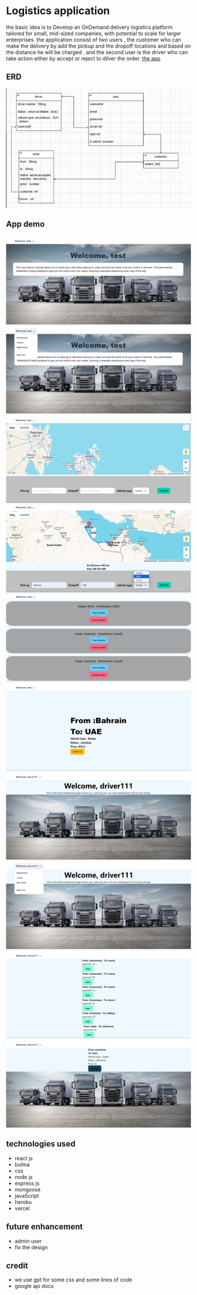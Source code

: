 # Logistics application 
the basic idea is to Develop an OnDemand delivery logistics platform tailored for small, mid-sized companies, with potential to scale for larger enterprises. the application consist of two users , the customer who can make the delivery by add the pickup and the dropoff locations and based on the distance he will be charged . and the second user is the driver who can take action either by accept or reject to dilver the order. [the app](https://truck-delivery-app-frontend-1amogr54w-muntadhers-projects.vercel.app/)

## ERD
![the ERD](/photos/Screenshot%202024-08-24%20002025.png)

## App demo 
![the 1](/photos/Screenshot%202024-08-24%20142044.png)
![the 2](/photos/Screenshot%202024-08-24%20142115.png)
![the 3](/photos/Screenshot%202024-08-24%20142222.png)
![the 4](/photos/Screenshot%202024-08-24%20142302.png)
![the 5](/photos/Screenshot%202024-08-24%20142322.png)
![the 6](/photos/Screenshot%202024-08-24%20142415.png)
![the 7](/photos/Screenshot%202024-08-24%20142504.png)
![the 8](/photos/Screenshot%202024-08-24%20142517.png)
![the 9](/photos/Screenshot%202024-08-24%20142547.png)
![the 10](/photos/Screenshot%202024-08-24%20142604.png)

## technologies used
- react js
- bulma
- css 
- node js
- express js
- mongoose
- javaScript
- heroku
- vercel
## future enhancement
- admin user
- fix the design 
## credit
- we use gpt for some css and some lines of code 
- google api docs

